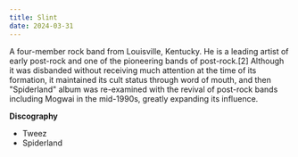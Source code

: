 ```yaml
---
title: Slint
date: 2024-03-31
---
```


A four-member rock band from Louisville, Kentucky. He is a leading artist of early post-rock and one of the pioneering bands of post-rock.[2] Although it was disbanded without receiving much attention at the time of its formation, it maintained its cult status through word of mouth, and then "Spiderland" album was re-examined with the revival of post-rock bands including Mogwai in the mid-1990s, greatly expanding its influence.

<!--more-->

**Discography**

- Tweez
- Spiderland
